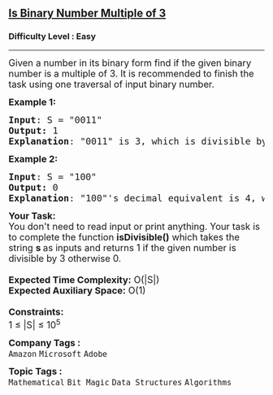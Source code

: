 <h2><a href="https://practice.geeksforgeeks.org/problems/is-binary-number-multiple-of-30654/1?page=5&difficulty[]=0&sortBy=submissions">Is Binary Number Multiple of 3</a></h2><h3>Difficulty Level : Easy</h3><hr><div class="problems_problem_content__Xm_eO"><p><span style="font-size: 18px;">Given a number in its binary form find if the given binary number is a multiple of 3. It is recommended to finish the task using one traversal of input binary number.</span></p>
<p><span style="font-size: 18px;"><strong>Example 1:</strong></span></p>
<pre><span style="font-size: 18px;"><strong>Input</strong>: S = "0011"
<strong>Output:</strong> 1
<strong>Explanation</strong>: "0011" is 3, which is divisible by 3.
</span></pre>
<p><span style="font-size: 18px;"><strong>Example 2:</strong></span></p>
<pre><span style="font-size: 18px;"><strong>Input</strong>: S = "100"
<strong>Output:</strong> 0
<strong>Explanation</strong>: "100"'s decimal equivalent is 4, which is not divisible by 3.
</span></pre>
<p><span style="font-size: 18px;"><strong>Your Task:&nbsp;&nbsp;</strong><br>You don't need to read input or print anything. Your task is to complete the function&nbsp;<strong>isDivisible()</strong>&nbsp;which takes the string <strong>s&nbsp;</strong>as inputs and returns 1 if the given number is divisible by 3 otherwise 0.<br><br><strong>Expected Time Complexity:</strong>&nbsp;O(|S|)<br><strong>Expected Auxiliary Space:</strong>&nbsp;O(1)<br><br><strong>Constraints:</strong><br>1 ≤ |S| ≤ 10<sup>5</sup></span></p></div><p><span style=font-size:18px><strong>Company Tags : </strong><br><code>Amazon</code>&nbsp;<code>Microsoft</code>&nbsp;<code>Adobe</code>&nbsp;<br><p><span style=font-size:18px><strong>Topic Tags : </strong><br><code>Mathematical</code>&nbsp;<code>Bit Magic</code>&nbsp;<code>Data Structures</code>&nbsp;<code>Algorithms</code>&nbsp;